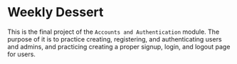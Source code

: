 # Weekly Dessert
This is the final project of the `Accounts and Authentication` module. The purpose of it is to practice creating, registering, and authenticating users and admins, and
practicing creating a proper signup, login, and logout page for users.
